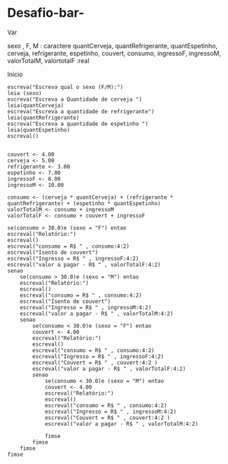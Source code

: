 # Desafio-bar-


Var

   sexo , F, M : caractere
   quantCerveja, quantRefrigerante, quantEspetinho, cerveja, refrigerante, espetinho, couvert, consumo, ingressoF, ingressoM, valorTotalM, valortotalF :real


Inicio

    escreva("Escreva qual o sexo (F/M):")
    leia (sexo)
    escreva("Escreva a Quantidade de cerveja ")
    leia(quantCerveja)
    escreva("Escreva a quantidade de refrigerante")
    leia(quantRefrigerante)
    escreva("Escreva a quantidade de espetinho ")
    leia(quantEspetinho)
    escreval()


    couvert <- 4.00
    cerveja <- 5.00
    refrigerante <- 3.00
    espetinho <- 7.00
    ingressoF <- 8.00
    ingressoM <- 10.00

    consumo <- (cerveja * quantCerveja) + (refrigerante * quantRefrigerante) + (espetinho * quantEspetinho)
    valorTotalM <- consumo + ingressoM
    valorTotalF <- consumo + couvert + ingressoF

    se(consumo > 30.0)e (sexo = "F") entao
    escreval("Relatório:")
    escreval()
    escreval("consumo = R$ " , consumo:4:2)
    escreval("Isento de couvert")
    escreval("Ingresso = R$ " , ingressoF:4:2)
    escreval("valor a pagar - R$ " , valorTotalF:4:2)
    senao
        se(consumo > 30.0)e (sexo = "M") entao
        escreval("Relatório:")
        escreval()
        escreval("consumo = R$ " , consumo:4:2)
        escreval("Isento de couvert")
        escreval("Ingresso = R$ " , ingressoM:4:2)
        escreval("valor a pagar - R$ " , valorTotalM:4:2)
        senao
            se(consumo < 30.0)e (sexo = "F") entao
            couvert <- 4.00
            escreval("Relatório:")
            escreval()
            escreval("consumo = R$ " , consumo:4:2)
            escreval("Ingresso = R$ " , ingressoF:4:2)
            escreval("Couvert = R$ " , couvert:4:2 )
            escreval("valor a pagar - R$ " , valorTotalF:4:2)
            senao
                se(consumo < 30.0)e (sexo = "M") entao
                couvert <- 4.00
                escreval("Relatório:")
                escreval()
                escreval("consumo = R$ " , consumo:4:2)
                escreval("Ingresso = R$ " , ingressoM:4:2)
                escreval("Couvert = R$ " , couvert:4:2 )
                escreval("valor a pagar - R$ " , valorTotalM:4:2)

                fimse
            fimse
        fimse
    fimse

